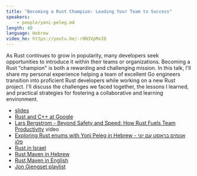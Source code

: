 ```yaml
---
title: "Becoming a Rust Champion: Leading Your Team to Success"
speakers:
    - people/yoni-peleg.md
length: 40
language: Hebrew
video_he: https://youtu.be/-r0N3VpMxIQ
---
```


As Rust continues to grow in popularity, many developers seek opportunities to introduce it within their teams or organizations.
Becoming a Rust "champion" is both a rewarding and challenging mission.
In this talk, I'll share my personal experience helping a team of excellent Go engineers transition into proficient Rust developers while working on a new Rust project. I'll discuss the challenges we faced together, the lessons I learned, and practical strategies for fostering a collaborative and learning environment.

* [slides](https://docs.google.com/presentation/d/1zyte5HsJ4i3tExuq9lcbiH0QkdvS99I_PUY985pdCB4/edit)
* [Rust and C++ at Google](https://www.theregister.com/2024/03/31/rust_google_c/)
* [Lars Bergstrom - Beyond Safety and Speed: How Rust Fuels Team Productivity](https://www.youtube.com/watch?v=QrrH2lcl9ew) video
* [Exploring Rust enums with Yoni Peleg in Hebrew - אנומים בראסט עם יוני פלג](https://www.youtube.com/watch?v=Fbxhp7F_cXg)
* [Rust in Israel](https://rust.org.il/)
* [Rust Maven in Hebrew](https://rust-he.code-maven.com/)
* [Rust Maven in English](https://rust.code-maven.com/)
* [Jon Gjengset playlist](https://www.youtube.com/playlist?list=PLqbS7AVVErFiWDOAVrPt7aYmnuuOLYvOa)
